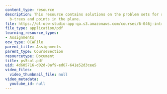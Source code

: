 ```yaml
---
content_type: resource
description: This resource contains solutions on the problem sets for skip lists,
  b-trees and points in the plane.
file: https://ol-ocw-studio-app-qa.s3.amazonaws.com/courses/6-046j-introduction-to-algorithms-sma-5503-fall-2005/4d605716d02d8af9ed67641e52d3cee5_ps5sol.pdf
file_type: application/pdf
learning_resource_types:
- Assignments
ocw_type: OCWFile
parent_title: Assignments
parent_type: CourseSection
resourcetype: Document
title: ps5sol.pdf
uid: 4d605716-d02d-8af9-ed67-641e52d3cee5
video_files:
  video_thumbnail_file: null
video_metadata:
  youtube_id: null
---
```


